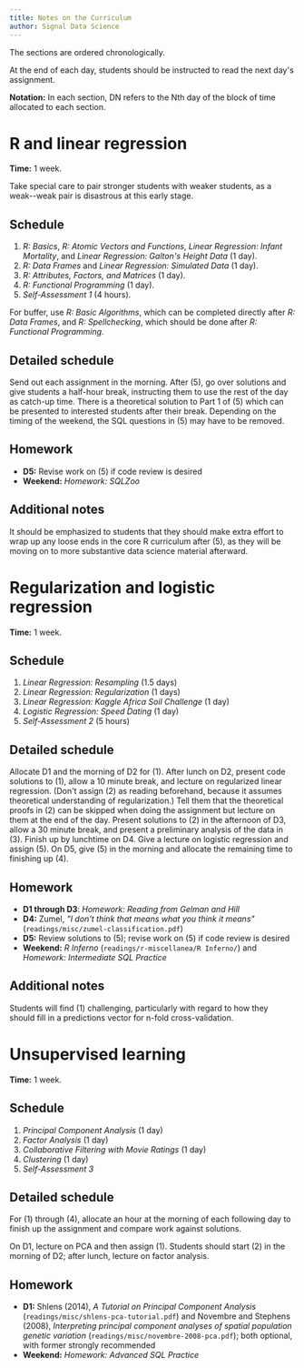 ```yaml
---
title: Notes on the Curriculum
author: Signal Data Science
---
```


The sections are ordered chronologically.

At the end of each day, students should be instructed to read the next day's assignment.

**Notation:** In each section, DN refers to the Nth day of the block of time allocated to each section.

R and linear regression
=======================

**Time:** 1 week.

Take special care to pair stronger students with weaker students, as a weak--weak pair is disastrous at this early stage.

Schedule
--------

1. *R: Basics*, *R: Atomic Vectors and Functions*, *Linear Regression: Infant Mortality*, and *Linear Regression: Galton's Height Data* (1 day).
2. *R: Data Frames* and *Linear Regression: Simulated Data* (1 day).
3. *R: Attributes, Factors, and Matrices* (1 day).
4. *R: Functional Programming* (1 day).
5. *Self-Assessment 1* (4 hours).

For buffer, use *R: Basic Algorithms*, which can be completed directly after *R: Data Frames*, and *R: Spellchecking*, which should be done after *R: Functional Programming*.

Detailed schedule
-----------------

Send out each assignment in the morning. After (5), go over solutions and give students a half-hour break, instructing them to use the rest of the day as catch-up time. There is a theoretical solution to Part 1 of (5) which can be presented to interested students after their break. Depending on the timing of the weekend, the SQL questions in (5) may have to be removed.

Homework
--------

* **D5:** Revise work on (5) if code review is desired
* **Weekend:** *Homework: SQLZoo*

Additional notes
----------------

It should be emphasized to students that they should make extra effort to wrap up any loose ends in the core R curriculum after (5), as they will be moving on to more substantive data science material afterward.

Regularization and logistic regression
======================================

**Time:** 1 week.

Schedule
--------

1. *Linear Regression: Resampling* (1.5 days)
2. *Linear Regression: Regularization* (1 days)
3. *Linear Regression: Kaggle Africa Soil Challenge* (1 day)
4. *Logistic Regression: Speed Dating* (1 day)
5. *Self-Assessment 2* (5 hours)

Detailed schedule
-----------------

Allocate D1 and the morning of D2 for (1). After lunch on D2, present code solutions to (1), allow a 10 minute break, and lecture on regularized linear regression. (Don't assign (2) as reading beforehand, because it assumes theoretical understanding of regularization.) Tell them that the theoretical proofs in (2) can be skipped when doing the assignment but lecture on them at the end of the day. Present solutions to (2) in the afternoon of D3, allow a 30 minute break, and present a preliminary analysis of the data in (3). Finish up by lunchtime on D4. Give a lecture on logistic regression and assign (5). On D5, give (5) in the morning and allocate the remaining time to finishing up (4).

Homework
--------

* **D1 through D3**: *Homework: Reading from Gelman and Hill*
* **D4:** Zumel, *"I don't think that means what you think it means"* (`readings/misc/zumel-classification.pdf`)
* **D5:** Review solutions to (5); revise work on (5) if code review is desired
* **Weekend:** *R Inferno* (`readings/r-miscellanea/R Inferno/`) and *Homework: Intermediate SQL Practice*

Additional notes
----------------

Students will find (1) challenging, particularly with regard to how they should fill in a predictions vector for n-fold cross-validation.

Unsupervised learning
=====================

**Time:** 1 week.

Schedule
--------

1. *Principal Component Analysis* (1 day)
2. *Factor Analysis* (1 day)
3. *Collaborative Filtering with Movie Ratings* (1 day)
4. *Clustering* (1 day)
5. *Self-Assessment 3*

Detailed schedule
-----------------

For (1) through (4), allocate an hour at the morning of each following day to finish up the assignment and compare work against solutions.

On D1, lecture on PCA and then assign (1). Students should start (2) in the morning of D2; after lunch, lecture on factor analysis.

Homework
--------

* **D1:** Shlens (2014), *A Tutorial on Principal Component Analysis* (`readings/misc/shlens-pca-tutorial.pdf`) and Novembre and Stephens (2008), *Interpreting principal component analyses of spatial population genetic variation* (`readings/misc/novembre-2008-pca.pdf`); both optional, with former strongly recommended
* **Weekend:** *Homework: Advanced SQL Practice*

